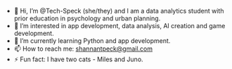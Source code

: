 - 👋 Hi, I’m @Tech-Speck (she/they) and I am a data analytics student with prior education in psychology and urban planning.
- 👀 I’m interested in app development, data analysis, AI creation and game development.
- 🌱 I’m currently learning Python and app development.
- 📫 How to reach me: shannantpeck@gmail.com
- ⚡ Fun fact: I have two cats - Miles and Juno.

<!---
Tech-Speck/Tech-Speck is a ✨ special ✨ repository because its `README.md` (this file) appears on your GitHub profile.
You can click the Preview link to take a look at your changes.
--->
